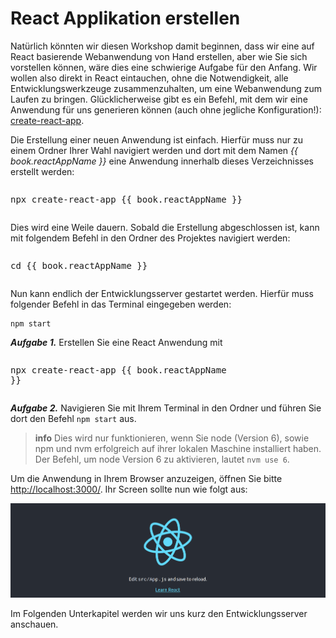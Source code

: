 # React Applikation erstellen

Natürlich könnten wir diesen Workshop damit beginnen, dass wir eine auf
React basierende Webanwendung von Hand erstellen, aber wie Sie sich vorstellen
können, wäre dies eine schwierige Aufgabe für den Anfang. Wir wollen also direkt
in React eintauchen, ohne die Notwendigkeit, alle Entwicklungswerkzeuge
zusammenzuhalten, um eine Webanwendung zum Laufen zu bringen. Glücklicherweise
gibt es ein Befehl, mit dem wir eine Anwendung für uns generieren können
(auch ohne jegliche Konfiguration!): [create-react-app](https://github.com/facebook/create-react-app).

Die Erstellung einer neuen Anwendung ist einfach. Hierfür muss nur zu einem
Ordner Ihrer Wahl navigiert werden und dort mit dem Namen _{{ book.reactAppName }}_ eine Anwendung
innerhalb dieses Verzeichnisses erstellt werden:

<pre><xmp>npx create-react-app {{ book.reactAppName }}</xmp></pre>

Dies wird eine Weile dauern. Sobald die Erstellung abgeschlossen ist, kann mit
folgendem Befehl in den Ordner des Projektes navigiert werden:

<pre><xmp>cd {{ book.reactAppName }}</xmp></pre>

Nun kann endlich der Entwicklungsserver gestartet werden. Hierfür muss folgender Befehl in das Terminal eingegeben werden:

```
npm start
```

***Aufgabe 1.***
Erstellen Sie eine React Anwendung mit <pre><xmp>npx create-react-app {{ book.reactAppName }}</xmp></pre> 
***Aufgabe 2.***
Navigieren Sie mit Ihrem Terminal in den Ordner und führen Sie dort den Befehl `npm start` aus.

> **info**
> Dies wird nur funktionieren, wenn Sie node (Version 6), sowie npm und nvm erfolgreich auf ihrer lokalen Maschine installiert haben.
> Der Befehl, um node Version 6 zu aktivieren, lautet `nvm use 6`.

Um die Anwendung in Ihrem Browser anzuzeigen, öffnen Sie bitte [http://localhost:3000/](http://localhost:3000/). Ihr Screen sollte nun wie folgt aus:

[![](../images/cra-startpage.png)](../images/cra-startpage.png)

Im Folgenden Unterkapitel werden wir uns kurz
den Entwicklungsserver anschauen.